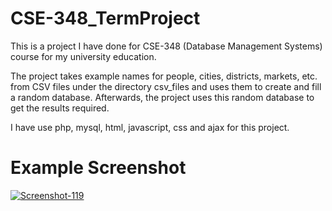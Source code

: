 # CSE-348_TermProject
This is a project I have done for CSE-348 (Database Management Systems) course for my university education.

The project takes example names for people, cities, districts, markets, etc. from CSV files under the directory csv_files and uses them to create and fill a random database. Afterwards, the project uses this random database to get the results required.

I have use php, mysql, html, javascript, css and ajax for this project.  

# Example Screenshot

<a href='https://postimg.cc/zV7HfTrJ' target='_blank'><img src='https://i.postimg.cc/zV7HfTrJ/Screenshot-119.png' border='0' alt='Screenshot-119'/></a>
